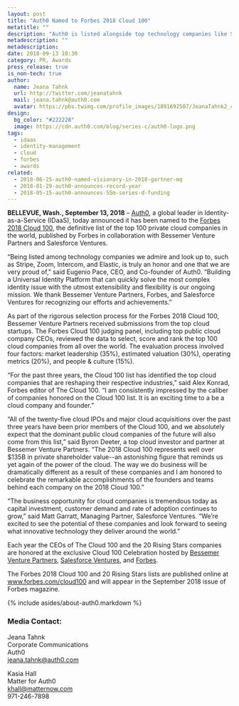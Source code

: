 ```yaml
---
layout: post
title: "Auth0 Named to Forbes 2018 Cloud 100"
metatitle: ""
description: "Auth0 is listed alongside top technology companies like Stripe, Zoom, Intercom, Elastic, and others."
metadescription: ""
metadescription: 
date: 2018-09-13 10:30
category: PR, Awards
press_release: true
is_non-tech: true
author:
  name: Jeana Tahnk
  url: http://twitter.com/jeanatahnk
  mail: jeana.tahnk@auth0.com
  avatar: https://pbs.twimg.com/profile_images/1891692507/JeanaTahnk2_crop_400x400.jpg
design:
  bg_color: "#222228"
  image: https://cdn.auth0.com/blog/series-c/auth0-logo.png
tags:
  - idaas
  - identity-management
  - cloud
  - forbes
  - awards
related:
  - 2018-06-25-auth0-named-visionary-in-2018-gartner-mq
  - 2018-01-29-auth0-announces-record-year
  - 2018-05-15-auth0-announces-55m-series-d-funding
---
```


**BELLEVUE, Wash., September 13, 2018** – [Auth0](https://auth0.com/), a global leader in Identity-as-a-Service (IDaaS), today announced it has been named to the [Forbes 2018 Cloud 100](https://www.forbes.com/cloud100/), the definitive list of the top 100 private cloud companies in the world, published by Forbes in collaboration with Bessemer Venture Partners and Salesforce Ventures. 

“Being listed among technology companies we admire and look up to, such as Stripe, Zoom, Intercom, and Elastic, is truly an honor and one that we are very proud of,” said Eugenio Pace, CEO, and Co-founder of Auth0. “Building a Universal Identity Platform that can quickly solve the most complex identity issue with the utmost extensibility and flexibility is our ongoing mission. We thank Bessemer Venture Partners, Forbes, and Salesforce Ventures for recognizing our efforts and achievements.”
 
As part of the rigorous selection process for the Forbes 2018 Cloud 100, Bessemer Venture Partners received submissions from the top cloud startups. The Forbes Cloud 100 judging panel, including top public cloud company CEOs, reviewed the data to select, score and rank the top 100 cloud companies from all over the world. The evaluation process involved four factors: market leadership (35%), estimated valuation (30%), operating metrics (20%), and people & culture (15%). 

“For the past three years, the Cloud 100 list has identified the top cloud companies that are reshaping their respective industries,” said Alex Konrad, Forbes editor of The Cloud 100. “I am consistently impressed by the caliber of companies honored on the Cloud 100 list. It is an exciting time to a be a cloud company and founder.” 

“All of the twenty-five cloud IPOs and major cloud acquisitions over the past three years have been prior members of the Cloud 100, and we absolutely expect that the dominant public cloud companies of the future will also come from this list,” said Byron Deeter, a top cloud investor and partner at Bessemer Venture Partners. “The 2018 Cloud 100 represents well over $135B in private shareholder value--an astonishing figure that reminds us yet again of the power of the cloud. The way we do business will be dramatically different as a result of these companies and I am honored to celebrate the remarkable accomplishments of the founders and teams behind each company on the 2018 Cloud 100.”

“The business opportunity for cloud companies is tremendous today as capital investment, customer demand and rate of adoption continues to grow,” said Matt Garratt, Managing Partner, Salesforce Ventures. “We’re excited to see the potential of these companies and look forward to seeing what innovative technology they deliver around the world.”
 
Each year the CEOs of The Cloud 100 and the 20 Rising Stars companies are honored at the exclusive Cloud 100 Celebration hosted by [Bessemer Venture Partners](https://www.bvp.com/), [Salesforce Ventures](https://www.salesforce.com/company/ventures/), and [Forbes](https://www.forbes.com/). 

The Forbes 2018 Cloud 100 and 20 Rising Stars lists are published online at www.forbes.com/cloud100 and will appear in the September 2018 issue of Forbes magazine.

{% include asides/about-auth0.markdown %}

### **Media Contact:**

Jeana Tahnk<br>
Corporate Communications<br>
Auth0<br>
[jeana.tahnk@auth0.com](mailto:jeana.tahnk@auth0.com)

Kasia Hall<br>
Matter for Auth0<br>
[khall@matternow.com](mailto:khall@matternow.com)<br>
971-246-7898
